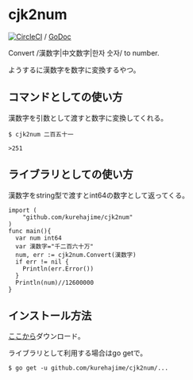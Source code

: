 # cjk2num

[![CircleCI](https://circleci.com/gh/kurehajime/cjk2num.svg?style=svg)](https://circleci.com/gh/kurehajime/cjk2num) / [GoDoc](https://godoc.org/github.com/kurehajime/cjk2num)

Convert /漢数字|中文数字|한자 숫자/  to number.

ようするに漢数字を数字に変換するやつ。



## コマンドとしての使い方

漢数字を引数として渡すと数字に変換してくれる。


```
$ cjk2num 二百五十一

>251
```

## ライブラリとしての使い方

漢数字をstring型で渡すとint64の数字として返ってくる。

```
import (
	"github.com/kurehajime/cjk2num"
)
func main(){
  var num int64
  var 漢数字="千二百六十万"
  num, err := cjk2num.Convert(漢数字)
  if err != nil {
    Println(err.Error())
  }
  Println(num)//12600000
}
```

## インストール方法

[ここから](https://github.com/kurehajime/cjk2num/releases)ダウンロード。

ライブラリとして利用する場合はgo getで。

```
$ go get -u github.com/kurehajime/cjk2num/...
```
